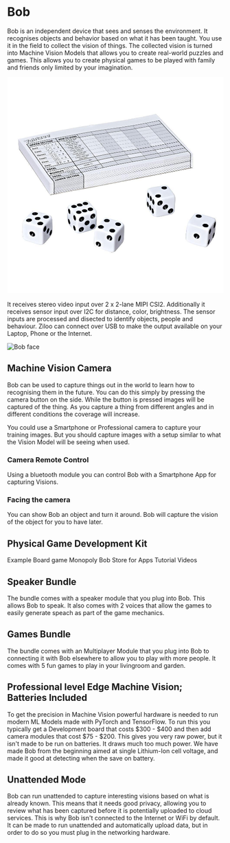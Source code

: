 # Bob

Bob is an independent device that sees and senses the environment. It recognises objects and behavior based on what it has been taught. You use it in the field to collect the vision of things. The collected vision is turned into Machine Vision Models that 
allows you to create real-world puzzles and games. This allows you to create physical games to be played with family and friends
only limited by your imagination.

![Playing Dice](./Face/yahtzee2{w=1000,h=1000}.jpg)

<family playing dice game>

It receives stereo video input over 2 x 2-lane MIPI CSI2. Additionally it receives sensor input over I2C
for distance, color, brightness. The sensor inputs are processed and disected to identify objects, people and
behaviour. Ziloo can connect over USB to make the output available on your Laptop, Phone or the Internet.

![Bob face](./Face/929%20bob%20front%20straight.png)


## Machine Vision Camera

Bob can be used to capture things out in the world to learn how to recognising them in the future. You can do this simply by pressing the camera button on the side. While the button is pressed images will be captured of the thing. As you capture a thing from different angles and in different conditions the coverage will increase.

You could use a Smartphone or Professional camera to capture your training images. But you should capture images with a setup similar to what the Vision Model will be seeing when used.


### Camera Remote Control

Using a bluetooth module you can control Bob with a Smartphone App for capturing Visions.

### Facing the camera

You can show Bob an object and turn it around. Bob will capture the vision of the object for you to have later.


## Physical Game Development Kit

Example Board game Monopoly
Bob Store for Apps
Tutorial Videos


## Speaker Bundle

The bundle comes with a speaker module that you plug into Bob. This allows Bob to speak.
It also comes with 2 voices that allow the games to easily generate speach as part of the game mechanics.

## Games Bundle

The bundle comes with an Multiplayer Module that you plug into Bob to connecting it with Bob elsewhere to allow you to play with
more people. 
It comes with 5 fun games to play in your livingroom and garden.

 
## Professional level Edge Machine Vision; Batteries Included

To get the precision in Machine Vision powerful hardware is needed to run modern ML Models made with PyTorch and TensorFlow.
To run this you typically get a Development board that costs $300 - $400 and then add camera modules that cost $75 - $200.
This gives you very raw power, but it isn't made to be run on batteries. It draws much too much power.
We have made Bob from the beginning aimed at single Lithium-Ion cell voltage, and made it good at detecting when the save on
battery.


## Unattended Mode

Bob can run unattended to capture interesting visions based on what is already known. This means that it needs good privacy, allowing you to review what has been captured before it is potentially uploaded to cloud services. This is why Bob isn't connected to the Internet or WiFi by default. It can be made to run unattended and automatically upload data, but in order to do so you must plug in the networking hardware.
